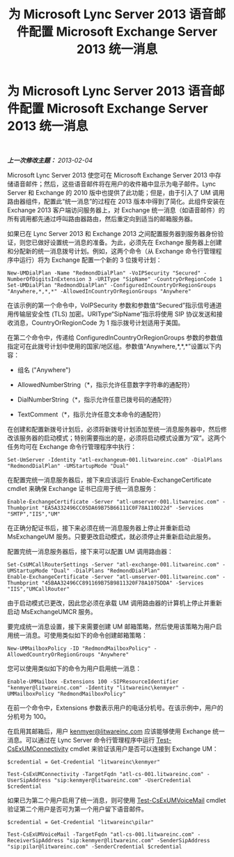 ﻿---
title: 为 Microsoft Lync Server 2013 语音邮件配置 Microsoft Exchange Server 2013 统一消息
TOCTitle: 为 Microsoft Lync Server 2013 语音邮件配置 Microsoft Exchange Server 2013 统一消息
ms:assetid: 1be9c4f4-fd8e-4d64-9798-f8737b12e2ab
ms:mtpsurl: https://technet.microsoft.com/zh-cn/library/JJ687983(v=OCS.15)
ms:contentKeyID: 49888321
ms.date: 05/19/2016
mtps_version: v=OCS.15
ms.translationtype: HT
---

# 为 Microsoft Lync Server 2013 语音邮件配置 Microsoft Exchange Server 2013 统一消息

 

_**上一次修改主题：** 2013-02-04_

Microsoft Lync Server 2013 使您可在 Microsoft Exchange Server 2013 中存储语音邮件；然后，这些语音邮件将在用户的收件箱中显示为电子邮件。Lync Server 和 Exchange 的 2010 版中也提供了此功能；但是，由于引入了 UM 调用路由器组件，配置此“统一消息”的过程在 2013 版本中得到了简化。此组件安装在 Exchange 2013 客户端访问服务器上，对 Exchange 统一消息（如语音邮件）的所有调用都先通过呼叫路由器路由，然后重定向到适当的邮箱服务器。

如果已在 Lync Server 2013 和 Exchange 2013 之间配置服务器到服务器身份验证，则您已做好设置统一消息的准备。为此，必须先在 Exchange 服务器上创建和分配新的统一消息拨号计划。例如，这两个命令（从 Exchange 命令行管理程序中运行）将为 Exchange 配置一个新的 3 位拨号计划：

    New-UMDialPlan -Name "RedmondDialPlan" -VoIPSecurity "Secured" -NumberOfDigitsInExtension 3 -URIType "SipName" -CountryOrRegionCode 1
    Set-UMDialPlan "RedmondDialPlan" -ConfiguredInCountryOrRegionGroups "Anywhere,*,*,*" -AllowedInCountryOrRegionGroups "Anywhere"

在该示例的第一个命令中，VoIPSecurity 参数和参数值“Secured”指示信号通道用传输层安全性 (TLS) 加密。URIType“SipName”指示将使用 SIP 协议发送和接收消息，CountryOrRegionCode 为 1 指示拨号计划适用于美国。

在第二个命令中，传递给 ConfiguredInCountryOrRegionGroups 参数的参数值指定可在此拨号计划中使用的国家/地区组。参数值“Anywhere,\*,\*,\*”设置以下内容：

  - 组名 ("Anywhere")

  - AllowedNumberString（\*，指示允许任意数字字符串的通配符）

  - DialNumberString（\*，指示允许任意已拨号码的通配符）

  - TextComment（\*，指示允许任意文本命令的通配符）

在创建和配置新拨号计划后，必须将新拨号计划添加至统一消息服务器中，然后修改该服务器的启动模式；特别需要指出的是，必须将启动模式设置为“双”。这两个任务均可在 Exchange 命令行管理程序中执行：

    Set-UmServer -Identity "atl-exchangeum-001.litwareinc.com" -DialPlans "RedmondDialPlan" -UMStartupMode "Dual"

在配置完统一消息服务器后，接下来应该运行 Enable-ExchangeCertificate cmdlet 来确保 Exchange 证书已应用于统一消息服务：

    Enable-ExchangeCertificate -Server "atl-umserver-001.litwareinc.com" -Thumbprint "EA5A332496CC05DA69B75B66111C0F78A110D22d" -Services "SMTP","IIS","UM"

在正确分配证书后，接下来必须在统一消息服务器上停止并重新启动 MsExchangeUM 服务。只要更改启动模式，就必须停止并重新启动此服务。

配置完统一消息服务器后，接下来可以配置 UM 调用路由器：

    Set-CsUMCallRouterSettings -Server "atl-exchange-001.litwareinc.com" -UMStartupMode "Dual" -DialPlans "RedmondDialPlan" 
    Enable-ExchangeCertificate -Server "atl-umserver-001.litwareinc.com" -Thumbprint "45BAA32496CC891169B75B9811320F78A1075DDA" -Services "IIS","UMCallRouter"

由于启动模式已更改，因此您必须在承载 UM 调用路由器的计算机上停止并重新启动 MsExchangeUMCR 服务。

要完成统一消息设置，接下来需要创建 UM 邮箱策略，然后使用该策略为用户启用统一消息。可使用类似如下的命令创建邮箱策略：

    New-UMMailboxPolicy -ID "RedmondMailboxPolicy" -AllowedCountryOrRegionGroups "Anywhere"

您可以使用类似如下的命令为用户启用统一消息：

    Enable-UMMailbox -Extensions 100 -SIPResourceIdentifier "kenmyer@litwareinc.com" -Identity "litwareinc\kenmyer" -UMMailboxPolicy "RedmondMailboxPolicy"

在前一个命令中，Extensions 参数表示用户的电话分机号。在该示例中，用户的分机号为 100。

在启用其邮箱后，用户 kenmyer@litwareinc.com 应该能够使用 Exchange 统一消息。可以通过在 Lync Server 命令行管理程序中运行 [Test-CsExUMConnectivity](https://docs.microsoft.com/en-us/powershell/module/skype/Test-CsExUMConnectivity) cmdlet 来验证该用户是否可以连接到 Exchange UM：

    $credential = Get-Credential "litwareinc\kenmyer"
    
    Test-CsExUMConnectivity -TargetFqdn "atl-cs-001.litwareinc.com" -UserSipAddress "sip:kenmyer@litwareinc.com" -UserCredential $credential

如果已为第二个用户启用了统一消息，则可使用 [Test-CsExUMVoiceMail](test-csexumvoicemail.md) cmdlet 验证第二个用户是否可为第一个用户留下语音邮件。

    $credential = Get-Credential "litwareinc\pilar"
    
    Test-CsExUMVoiceMail -TargetFqdn "atl-cs-001.litwareinc.com" -ReceiverSipAddress "sip:kenmyer@litwareinc.com" -SenderSipAddress "sip:pilar@litwareinc.com" -SenderCredential $credential

